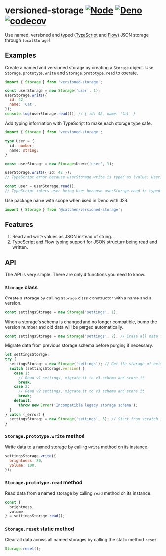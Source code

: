 # versioned-storage [![Node](https://github.com/CatChen/versioned-storage/actions/workflows/node.yml/badge.svg)](https://github.com/CatChen/versioned-storage/actions/workflows/node.yml) [![Deno](https://github.com/CatChen/versioned-storage/actions/workflows/deno.yml/badge.svg)](https://github.com/CatChen/versioned-storage/actions/workflows/deno.yml) [![codecov](https://codecov.io/gh/CatChen/versioned-storage/branch/main/graph/badge.svg)](https://codecov.io/gh/CatChen/versioned-storage)

Use named, versioned and typed ([TypeScript](https://www.typescriptlang.org/) and [Flow](https://flow.org/)) JSON storage through `localStorage`!

## Examples

Create a named and versioned storage by creating a `Storage` object. Use `Storage.prototype.write` and `Storage.prototype.read` to operate.

```JavaScript
import { Storage } from 'versioned-storage';

const userStorage = new Storage('user', 1);
userStorage.write({
  id: 42,
  name: 'Cat',
});
console.log(userStorage.read()); // { id: 42, name: 'Cat' }
```

Add typing information with TypeScript to make each storage type safe.

```TypeScript
import { Storage } from 'versioned-storage';

type User = {
  id: number;
  name: string;
}

const userStorage = new Storage<User>('user', 1);

userStorage.write({ id: 42 });
// TypeScript error because userStorage.write is typed as (value: User) => void.

const user = userStorage.read();
// TypeScript infers user being User because userStorage.read is typed as () => User.
```

Use package name with scope when used in Deno with JSR.

```TypeScript
import { Storage } from '@catchen/versioned-storage';
```

## Features

1. Read and write values as JSON instead of string.
2. TypeScript and Flow typing support for JSON structure being read and written.

## API

The API is very simple. There are only 4 functions you need to know.

### `Storage` class

Create a storage by calling `Storage` class constructor with a name and a version.

```JavaScript
const settingsStorage = new Storage('settings', 1);
```

When a storage's schema is changed and no longer compatible, bump the version number and old data will be purged automatically.

```JavaScript
const settingsStorage = new Storage('settings', 2); // Erase all data from version 1
```

Migrate data from previous storage schema before purging if necessary.

```JavaScript
let settingsStorage;
try {
  settingsStorage = new Storage('settings'); // Get the storage of existing version
  switch (settingsStorage.version) {
    case 1:
      // Read v1 settings, migrate it to v3 schema and store it
      break;
    case 2:
      // Read v2 settings, migrate it to v3 schema and store it
      break;
    default:
      throw new Error('Incompatible legacy storage schema');
  }
} catch (_error) {
  settingsStorage = new Storage('settings', 3); // Start from scratch if not migratable
}
```

### `Storage.prototype.write` method

Write data to a named storage by calling `write` method on its instance.

```JavaScript
settingsStorage.write({
  brightness: 80,
  volume: 100,
});
```

### `Storage.prototype.read` method

Read data from a named storage by calling `read` method on its instance.

```JavaScript
const {
  brightness,
  volume,
} = settingsStorage.read();
```

### `Storage.reset` static method

Clear all data across all named storages by calling the static method `reset`.

```JavaScript
Storage.reset();
```
